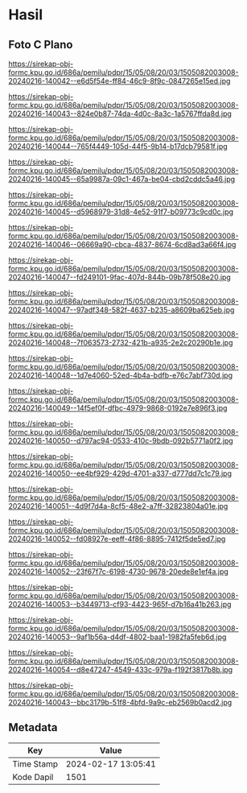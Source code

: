 # Hasil

## Foto C Plano

https://sirekap-obj-formc.kpu.go.id/686a/pemilu/pdpr/15/05/08/20/03/1505082003008-20240216-140042--e6d5f54e-ff84-46c9-8f9c-0847265e15ed.jpg

https://sirekap-obj-formc.kpu.go.id/686a/pemilu/pdpr/15/05/08/20/03/1505082003008-20240216-140043--824e0b87-74da-4d0c-8a3c-1a5767ffda8d.jpg

https://sirekap-obj-formc.kpu.go.id/686a/pemilu/pdpr/15/05/08/20/03/1505082003008-20240216-140044--765f4449-105d-44f5-9b14-b17dcb79581f.jpg

https://sirekap-obj-formc.kpu.go.id/686a/pemilu/pdpr/15/05/08/20/03/1505082003008-20240216-140045--65a9987a-09c1-467a-be04-cbd2cddc5a46.jpg

https://sirekap-obj-formc.kpu.go.id/686a/pemilu/pdpr/15/05/08/20/03/1505082003008-20240216-140045--d5968979-31d8-4e52-91f7-b09773c9cd0c.jpg

https://sirekap-obj-formc.kpu.go.id/686a/pemilu/pdpr/15/05/08/20/03/1505082003008-20240216-140046--06669a90-cbca-4837-8674-6cd8ad3a66f4.jpg

https://sirekap-obj-formc.kpu.go.id/686a/pemilu/pdpr/15/05/08/20/03/1505082003008-20240216-140047--fd249101-9fac-407d-844b-09b78f508e20.jpg

https://sirekap-obj-formc.kpu.go.id/686a/pemilu/pdpr/15/05/08/20/03/1505082003008-20240216-140047--97adf348-582f-4637-b235-a8609ba625eb.jpg

https://sirekap-obj-formc.kpu.go.id/686a/pemilu/pdpr/15/05/08/20/03/1505082003008-20240216-140048--7f063573-2732-421b-a935-2e2c20290b1e.jpg

https://sirekap-obj-formc.kpu.go.id/686a/pemilu/pdpr/15/05/08/20/03/1505082003008-20240216-140048--1d7e4060-52ed-4b4a-bdfb-e76c7abf730d.jpg

https://sirekap-obj-formc.kpu.go.id/686a/pemilu/pdpr/15/05/08/20/03/1505082003008-20240216-140049--14f5ef0f-dfbc-4979-9868-0192e7e896f3.jpg

https://sirekap-obj-formc.kpu.go.id/686a/pemilu/pdpr/15/05/08/20/03/1505082003008-20240216-140050--d797ac94-0533-410c-9bdb-092b5771a0f2.jpg

https://sirekap-obj-formc.kpu.go.id/686a/pemilu/pdpr/15/05/08/20/03/1505082003008-20240216-140050--ee4bf929-429d-4701-a337-d777dd7c1c79.jpg

https://sirekap-obj-formc.kpu.go.id/686a/pemilu/pdpr/15/05/08/20/03/1505082003008-20240216-140051--4d9f7d4a-8cf5-48e2-a7ff-32823804a01e.jpg

https://sirekap-obj-formc.kpu.go.id/686a/pemilu/pdpr/15/05/08/20/03/1505082003008-20240216-140052--fd08927e-eeff-4f86-8895-7412f5de5ed7.jpg

https://sirekap-obj-formc.kpu.go.id/686a/pemilu/pdpr/15/05/08/20/03/1505082003008-20240216-140052--23f67f7c-6198-4730-9678-20ede8e1ef4a.jpg

https://sirekap-obj-formc.kpu.go.id/686a/pemilu/pdpr/15/05/08/20/03/1505082003008-20240216-140053--b3449713-cf93-4423-965f-d7b16a41b263.jpg

https://sirekap-obj-formc.kpu.go.id/686a/pemilu/pdpr/15/05/08/20/03/1505082003008-20240216-140053--9af1b56a-d4df-4802-baa1-1982fa5feb6d.jpg

https://sirekap-obj-formc.kpu.go.id/686a/pemilu/pdpr/15/05/08/20/03/1505082003008-20240216-140054--d8e47247-4549-433c-979a-f192f3817b8b.jpg

https://sirekap-obj-formc.kpu.go.id/686a/pemilu/pdpr/15/05/08/20/03/1505082003008-20240216-140043--bbc3179b-51f8-4bfd-9a9c-eb2569b0acd2.jpg


## Metadata

| Key        | Value               |
| ---------- | ------------------- |
| Time Stamp | 2024-02-17 13:05:41 |
| Kode Dapil | 1501                |



